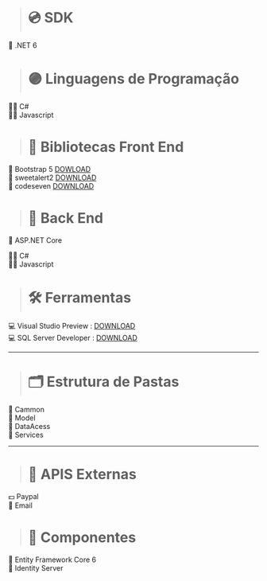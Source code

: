 > # 💿 SDK
💽 .NET 6

> # 🟣 Linguagens de Programação

👨‍💻 C# <br/>
👨‍💻 Javascript

> # 📙 Bibliotecas Front End
🧶 Bootstrap 5 [DOWLOAD](https://getbootstrap.com/) <br/>
🧶 sweetalert2 [DOWNLOAD](https://sweetalert2.github.io/) <br/>
🧶 codeseven [DOWNLOAD](https://codeseven.github.io/toastr/demo.html) <br/>

> # 📖 Back End
💾 ASP.NET Core

👨‍💻 C# <br/>
👨‍💻 Javascript

> # 🛠 Ferramentas
💻 Visual Studio Preview : [DOWNLOAD](https://visualstudio.microsoft.com/pt-br/vs/preview/)<br/>
💻 SQL Server Developer : [DOWNLOAD](https://www.microsoft.com/pt-br/sql-server/sql-server-downloads)<br/>

***

> # 🗂 Estrutura de Pastas
📂  Cammon <br/>
📂 Model <br/>
📂 DataAcess <br/>
📂 Services <br/>

***

> # 📡 APIS Externas
💵 Paypal <br/>
📧 Email <br/>


> # 🧰 Componentes
📡 Entity Framework Core 6<br/>
📡 Identity Server <br/>
